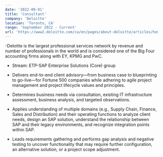 ```yaml
---
date: '2022-09-01'
title: 'Consultant'
company: 'Deloitte'
location: 'Toronto, CA'
range: 'September 2022 - Current'
url: 'https://www2.deloitte.com/ca/en/pages/about-deloitte/articles/home.html'
---
```


-Deloitte is the largest professional services network by revenue and number of professionals in the world and is considered one of the Big Four accounting firms along with EY, KPMG and PwC.

- Stream: ETP-SAP Enterprise Solutions (Core) group

- Delivers end-to-end client advisory—from business case to blueprinting to go-live—for Fortune 500 companies while adhering to agile project management and project lifecycle values and principles.
- Determines business needs via consultation, existing IT infrastructure assessment, business analysis, and targeted observations.
- Applies understanding of multiple domains (e.g., Supply Chain, Finance, Sales and Distribution) and their operating functions to analyze client needs, design an SAP solution, understand the relationship between SAP and their legacy environments, and recognize integration points within SAP.
- Leads requirements gathering and performs gap analysis and negative testing to uncover functionality that may require further configuration, an alternative solution, or a project scope adjustment.
